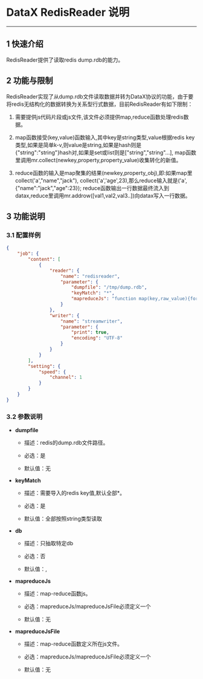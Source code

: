 # DataX RedisReader 说明


------------

## 1 快速介绍

RedisReader提供了读取redis dump.rdb的能力。


## 2 功能与限制

RedisReader实现了从dump.rdb文件读取数据并转为DataX协议的功能，由于要将redis无结构化的数据转换为关系型行式数据，目前RedisReader有如下限制：

1. 需要提供js代码片段或js文件,该文件必须提供map,reduce函数处理redis数据。

2. map函数接受(key,value)函数输入,其中key是string类型,value根据redis key类型,如果是简单k-v,则value是string,如果是hash则是{"string":"string"}hash对,如果是set或list则是["string","string"...], map函数里调用mr.collect(newkey,property,property_value)收集转化的新值。

3. reduce函数的输入是map聚集的结果(newkey,property_obj),即:如果map里collect('a',"name","jack"), collect('a','age',23),那么reduce输入就是('a',{"name":"jack","age":23}); reduce函数输出一行数据最终流入到datax,reduce里调用mr.addrow([val1,val2,val3..])向datax写入一行数据。


## 3 功能说明


### 3.1 配置样例

```json
{
    "job": {
        "content": [
            {
                "reader": {
                    "name": "redisreader",
                    "parameter": {
                        "dumpfile": "/tmp/dump.rdb",
                        "keyMatch": "*",
                        "mapreduceJs": "function map(key,raw_value){for(var p in raw_value){mr.collect(key,p,raw_value[p]);}} function reduce(newkey,obj){mr.addrow([newkey,obj['name'],obj['age']]);}",
                    }
                },
                "writer": {
                    "name": "streamwriter",
                    "parameter": {
                        "print": true,
                        "encoding": "UTF-8"
                    }
                }
            }
        ],
        "setting": {
            "speed": {
                "channel": 1
            }
        }
    }
}
```

### 3.2 参数说明

* **dumpfile**

	* 描述：redis的dump.rdb文件路径。 <br />

	* 必选：是 <br />

	* 默认值：无 <br />

* **keyMatch**

	* 描述：需要导入的redis key值,默认全部*。 <br />

	* 必选：是 <br />

	* 默认值：全部按照string类型读取 <br />

* **db**

	* 描述：只抽取特定db <br />

	* 必选：否 <br />

	* 默认值：, <br />

* **mapreduceJs**

	* 描述：map-reduce函数js。 <br />

	* 必选：mapreduceJs/mapreduceJsFile必须定义一个 <br />

 	* 默认值：无 <br />

* **mapreduceJsFile**

	* 描述：map-reduce函数定义所在js文件。<br />

	* 必选：mapreduceJs/mapreduceJsFile必须定义一个 <br />

 	* 默认值：无 <br />


